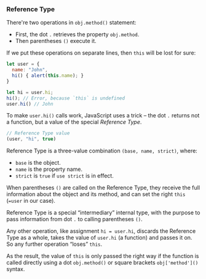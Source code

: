
### Reference Type
There're two operations in `obj.method()` statement:
- First, the dot `.` retrieves the property `obj.method`.
- Then parentheses `()` execute it.

If we put these operations on separate lines, then `this` will be lost for sure:
```js
let user = {
  name: "John",
  hi() { alert(this.name); }
}

let hi = user.hi;
hi(); // Error, because `this` is undefined
user.hi() // John
```
To make `user.hi()` calls work, JavaScript uses a trick – the dot `.` returns not a function, but a value of the special *Reference Type*.
```js
// Reference Type value
(user, "hi", true)
```
Reference Type is a three-value combination `(base, name, strict)`, where:
- `base` is the object.
- `name` is the property name.
- `strict` is `true` if `use strict` is in effect.

When parentheses `()` are called on the Reference Type, they receive the full information about the object and its method, and can set the right `this` (`=user` in our case).

Reference Type is a special “intermediary” internal type, with the purpose to pass information from dot `.` to calling parentheses `()`.

Any other operation, like assignment `hi = user.hi`, discards the Reference Type as a whole, takes the value of `user.hi` (a function) and passes it on. So any further operation “loses” `this`.

As the result, the value of `this` is only passed the right way if the function is called directly using a dot `obj.method()` or square brackets `obj['method']()` syntax.
